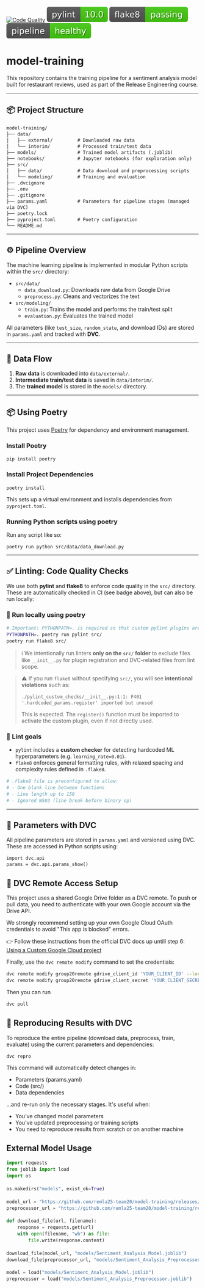 [![Code Quality](https://github.com/remla25-team20/model-training/actions/workflows/CodeQuality.yml/badge.svg)](https://github.com/remla25-team20/model-training/actions/workflows/CodeQuality.yml)
[![PyLint](/badges/pylint_badge.svg)](https://github.com/remla25-team20/model-training/actions/workflows/CodeQuality.yml)
[![Flake8](/badges/flake_badge.svg)](https://github.com/remla25-team20/model-training/actions/workflows/CodeQuality.yml)
[![Pipeline](/badges/infra-test-badge.svg)](https://github.com/remla25-team20/model-training/actions/workflows/infra-test.yml)
# model-training

This repository contains the training pipeline for a sentiment analysis model built for restaurant reviews, used as part of the Release Engineering course.

---

## 📦 Project Structure

```
model-training/
├── data/
│   ├── external/         # Downloaded raw data
│   └── interim/          # Processed train/test data
├── models/               # Trained model artifacts (.joblib)
├── notebooks/            # Jupyter notebooks (for exploration only)
├── src/
│   ├── data/             # Data download and preprocessing scripts
│   └── modeling/         # Training and evaluation
├── .dvcignore
├── .env
├── .gitignore
├── params.yaml           # Parameters for pipeline stages (managed via DVC)
├── poetry.lock
├── pyproject.toml        # Poetry configuration
└── README.md
```
---

## ⚙️ Pipeline Overview

The machine learning pipeline is implemented in modular Python scripts within the `src/` directory:

- `src/data/`
  - `data_download.py`: Downloads raw data from Google Drive
  - `preprocess.py`: Cleans and vectorizes the text
- `src/modeling/`
  - `train.py`: Trains the model and performs the train/test split
  - `evaluation.py`: Evaluates the trained model

All parameters (like `test_size`, `random_state`, and download IDs) are stored in `params.yaml` and tracked with **DVC**.

---

## 📁 Data Flow

1. **Raw data** is downloaded into `data/external/`.
2. **Intermediate train/test data** is saved in `data/interim/`.
3. The **trained model** is stored in the `models/` directory.

---

## 📦 Using Poetry

This project uses [Poetry](https://python-poetry.org/) for dependency and environment management.

### Install Poetry
```
pip install poetry
```

### Install Project Dependencies

```
poetry install
```

This sets up a virtual environment and installs dependencies from `pyproject.toml`.

### Running Python scripts using poetry

Run any script like so:

```
poetry run python src/data/data_download.py
```
---

## ✅ Linting: Code Quality Checks

We use both **pylint** and **flake8** to enforce code quality in the `src/` directory. These are automatically checked in CI (see badge above), but can also be run locally:

### 🔧 Run locally using poetry

```bash
# Important: PYTHONPATH=. is required so that custom pylint plugins are discoverable
PYTHONPATH=. poetry run pylint src/
poetry run flake8 src/
```

> ℹ️ We intentionally run linters **only on the `src/` folder** to exclude files like `__init__.py` for plugin registration and DVC-related files from lint scope.

> ⚠️ If you run `flake8` without specifying `src/`, you will see **intentional violations** such as:
> ```
> ./pylint_custom_checks/__init__.py:1:1: F401 '.hardcoded_params.register' imported but unused
> ```
> This is expected. The `register()` function must be imported to activate the custom plugin, even if not directly used.

### 🧠 Lint goals

- `pylint` includes a **custom checker** for detecting hardcoded ML hyperparameters (e.g. `learning_rate=0.01`).
- `flake8` enforces general formatting rules, with relaxed spacing and complexity rules defined in `.flake8`.

```bash
# .flake8 file is preconfigured to allow:
# - One blank line between functions
# - Line length up to 150
# - Ignored W503 (line break before binary op)
```
---

## 📌 Parameters with DVC

All pipeline parameters are stored in `params.yaml` and versioned using DVC. These are accessed in Python scripts using:

```
import dvc.api
params = dvc.api.params_show()
```

## 🔐 DVC Remote Access Setup

This project uses a shared Google Drive folder as a DVC remote. To push or pull data, you need to authenticate with your own Google account via the Drive API.

We strongly recommend setting up your own Google Cloud OAuth credentials to avoid "This app is blocked" errors. 

👉 Follow these instructions from the official DVC docs up untill step 6:
[Using a Custom Google Cloud project](https://dvc.org/doc/user-guide/data-management/remote-storage/google-drive#using-a-custom-google-cloud-project-recommended)

Finally, use the `dvc remote modify` command to set the credentials:

```bash
dvc remote modify group20remote gdrive_client_id 'YOUR_CLIENT_ID' --local
dvc remote modify group20remote gdrive_client_secret 'YOUR_CLIENT_SECRET' --local
```

Then you can run

```bash
dvc pull
```

## 🔁 Reproducing Results with DVC

To reproduce the entire pipeline (download data, preprocess, train, evaluate) using the current parameters and dependencies:
```
dvc repro
```
This command will automatically detect changes in:
- Parameters (params.yaml)
- Code (src/)
- Data dependencies

...and re-run only the necessary stages. It's useful when:
- You've changed model parameters
- You've updated preprocessing or training scripts
- You need to reproduce results from scratch or on another machine

## External Model Usage

```python
import requests
from joblib import load
import os

os.makedirs("models", exist_ok=True)

model_url = "https://github.com/remla25-team20/model-training/releases/download/v0.1.4/Sentiment_Analysis_Model.joblib"
preprocessor_url = "https://github.com/remla25-team20/model-training/releases/download/v0.1.4/Sentiment_Analysis_Preprocessor.joblib"

def download_file(url, filename):
    response = requests.get(url)
    with open(filename, "wb") as file:
        file.write(response.content)

download_file(model_url, "models/Sentiment_Analysis_Model.joblib")
download_file(preprocessor_url, "models/Sentiment_Analysis_Preprocessor.joblib")

model = load("models/Sentiment_Analysis_Model.joblib")
preprocessor = load("models/Sentiment_Analysis_Preprocessor.joblib")
```
